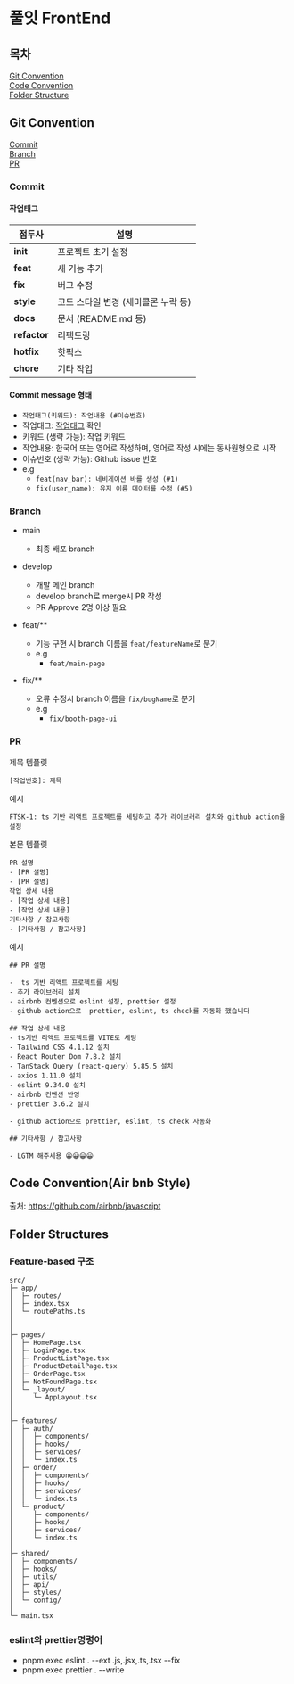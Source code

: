 # 풀잇 FrontEnd

## 목차

[Git Convention](#git-convention) <br/>
[Code Convention](#code-convention) <br/>
[Folder Structure](#folder-structures) <br/>

## Git Convention

[Commit](#commit) <br/>
[Branch](#branch) <br/>
[PR](#pr) <br/>

### Commit

#### 작업태그

| 접두사       | 설명                                |
| ------------ | ----------------------------------- |
| **init**     | 프로젝트 초기 설정                  |
| **feat**     | 새 기능 추가                        |
| **fix**      | 버그 수정                           |
| **style**    | 코드 스타일 변경 (세미콜론 누락 등) |
| **docs**     | 문서 (README.md 등)                 |
| **refactor** | 리팩토링                            |
| **hotfix**   | 핫픽스                              |
| **chore**    | 기타 작업                           |

#### Commit message 형태

- `작업태그(키워드): 작업내용 (#이슈번호)`
- 작업태그: [작업태그](#작업태그) 확인
- 키워드 (생략 가능): 작업 키워드
- 작업내용: 한국어 또는 영어로 작성하며, 영어로 작성 시에는 동사원형으로 시작
- 이슈번호 (생략 가능): Github issue 번호
- e.g
  - `feat(nav_bar): 네비게이션 바를 생성 (#1)`
  - `fix(user_name): 유저 이름 데이터를 수정 (#5)`

### Branch

- main
  - 최종 배포 branch

- develop
  - 개발 메인 branch
  - develop branch로 merge시 PR 작성
  - PR Approve 2명 이상 필요

- feat/\*\*
  - 기능 구현 시 branch 이름을 `feat/featureName`로 분기
  - e.g
    - `feat/main-page`

- fix/\*\*
  - 오류 수정시 branch 이름을 `fix/bugName`로 분기
  - e.g
    - `fix/booth-page-ui`

### PR

제목 템플릿

```
[작업번호]: 제목
```

예시

```
FTSK-1: ts 기반 리액트 프로젝트를 세팅하고 추가 라이브러리 설치와 github action을 설정
```

본문 템플릿

```
PR 설명
- [PR 설명]
- [PR 설명]
작업 상세 내용
- [작업 상세 내용]
- [작업 상세 내용]
기타사항 / 참고사항
- [기타사항 / 참고사항]
```

예시

```
## PR 설명

-  ts 기반 리액트 프로젝트를 세팅
- 추가 라이브러리 설치
- airbnb 컨벤션으로 eslint 설정, prettier 설정
- github action으로  prettier, eslint, ts check를 자동화 했습니다

## 작업 상세 내용
- ts기반 리액트 프로젝트를 VITE로 세팅
- Tailwind CSS 4.1.12 설치
- React Router Dom 7.8.2 설치
- TanStack Query (react-query) 5.85.5 설치
- axios 1.11.0 설치
- eslint 9.34.0 설치
- airbnb 컨벤션 반영
- prettier 3.6.2 설치

- github action으로 prettier, eslint, ts check 자동화

## 기타사항 / 참고사항

- LGTM 해주세용 😀😀😀😀
```

## Code Convention(Air bnb Style)

출처: https://github.com/airbnb/javascript<br/>

## Folder Structures

### Feature-based 구조

```
src/
├─ app/
│  ├─ routes/
│  ├─ index.tsx
│  └─ routePaths.ts
│
│
├─ pages/
│  ├─ HomePage.tsx
│  ├─ LoginPage.tsx
│  ├─ ProductListPage.tsx
│  ├─ ProductDetailPage.tsx
│  ├─ OrderPage.tsx
│  ├─ NotFoundPage.tsx
│  └─ _layout/
│     └─ AppLayout.tsx
│
│
├─ features/
│  ├─ auth/
│  │  ├─ components/
│  │  ├─ hooks/
│  │  ├─ services/
│  │  └─ index.ts
│  ├─ order/
│  │  ├─ components/
│  │  ├─ hooks/
│  │  ├─ services/
│  │  └─ index.ts
│  └─ product/
│     ├─ components/
│     ├─ hooks/
│     ├─ services/
│     └─ index.ts
│
├─ shared/
│  ├─ components/
│  ├─ hooks/
│  ├─ utils/
│  ├─ api/
│  ├─ styles/
│  └─ config/
│
└─ main.tsx
```

### eslint와 prettier명령어

- pnpm exec eslint . --ext .js,.jsx,.ts,.tsx --fix
- pnpm exec prettier . --write
